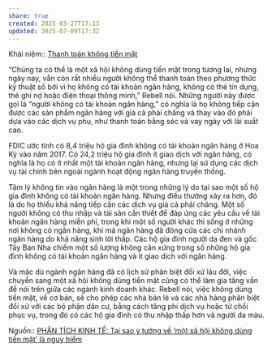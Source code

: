 ```yaml
---
share: true
created: 2025-03-27T17:13
updated: 2025-07-09T17:32
---
```

Khái niệm:: [Thanh toán không tiền mặt](../../../../%CE%9E%20Kh%C3%A1i%20ni%E1%BB%87m/Thanh%20to%C3%A1n%20kh%C3%B4ng%20ti%E1%BB%81n%20m%E1%BA%B7t.md)

“Chúng ta có thể là một xã hội không dùng tiền mặt trong tương lai, nhưng ngày nay, vẫn còn rất nhiều người không thể thanh toán theo phương thức kỹ thuật số bởi vì họ không có tài khoản ngân hàng, không có thẻ tín dụng, thẻ ghi nợ hoặc điện thoại thông minh,” Rebell nói. Những người này được gọi là “người không có tài khoản ngân hàng,” có nghĩa là họ không tiếp cận được các sản phẩm ngân hàng với giá cả phải chăng và thay vào đó phải dựa vào các dịch vụ phụ, như thanh toán bằng séc và vay ngày với lãi suất cao.

FDIC ước tính có 8,4 triệu hộ gia đình không có tài khoản ngân hàng ở Hoa Kỳ vào năm 2017. Có 24,2 triệu hộ gia đình ít giao dịch với ngân hàng, có nghĩa là họ có ít nhất một tài khoản ngân hàng, nhưng lại sử dụng các dịch vụ tài chính bên ngoài ngành hoạt động ngân hàng truyền thống.

Tâm lý không tin vào ngân hàng là một trong những lý do tại sao một số hộ gia đình không có tài khoản ngân hàng. Nhưng điều thường xảy ra hơn, đó là do họ thiếu khả năng tiếp cận các dịch vụ giá cả phải chăng. Một số người không có thu nhập và tài sản cần thiết để đáp ứng các yêu cầu về tài khoản ngân hàng miễn phí, trong khi một số người khác thì sống ở những nơi không có ngân hàng, khi mà ngân hàng đã đóng cửa các chi nhánh ngân hàng do khả năng sinh lời thấp. Các hộ gia đình người da đen và gốc Tây Ban Nha chiếm một số lượng không cân xứng trong số những hộ gia đình không có tài khoản ngân hàng và ít giao dịch với ngân hàng.

Và mặc dù ngành ngân hàng đã có lịch sử phân biệt đối xử lâu đời, việc chuyển sang một xã hội không dùng tiền mặt cũng có thể làm gia tăng vấn đề nói trên giữa các ngành kinh doanh khác. Rebell nói, việc không dùng tiền mặt, về cơ bản, sẽ cho phép các nhà bán lẻ và các nhà hàng phân biệt đối xử với các bộ phận dân cư, bằng cách tăng phí dịch vụ hoặc từ chối phục vụ, trong đó có các hộ gia đình có thu nhập thấp hơn và người da màu.

Nguồn:: [PHÂN TÍCH KINH TẾ: Tại sao ý tưởng về ‘một xã hội không dùng tiền mặt’ là nguy hiểm](https://www.phantichkinhte123.com/2020/11/tai-sao-y-tuong-ve-mot-xa-hoi-khong.html)
